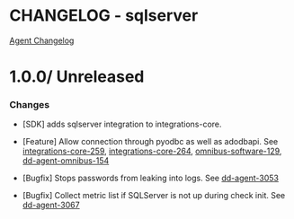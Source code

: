 # CHANGELOG - sqlserver

[Agent Changelog](https://github.com/DataDog/dd-agent/blob/master/CHANGELOG.md)

1.0.0/ Unreleased
==================

### Changes

* [SDK] adds sqlserver integration to integrations-core.

* [Feature] Allow connection through pyodbc as well as adodbapi. See [integrations-core-259](https://github.com/DataDog/integrations-core/pull/259), [integrations-core-264](https://github.com/DataDog/integrations-core/pull/264), [omnibus-software-129](https://github.com/DataDog/omnibus-software/pull/129), [dd-agent-omnibus-154](https://github.com/DataDog/dd-agent-omnibus/pull/154)

* [Bugfix] Stops passwords from leaking into logs. See [dd-agent-3053](https://github.com/datadog/dd-agent/issues/3053)
* [Bugfix] Collect metric list if SQLServer is not up during check init. See [dd-agent-3067](https://github.com/datadog/dd-agent/issues/3067)
